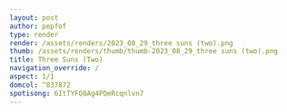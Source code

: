 ```yaml
---
layout: post
author: pepfof
type: render
render: /assets/renders/2023_08_29_three suns (two).png
thumb: /assets/renders/thumb/thumb-2023_08_29_three suns (two).png
title: Three Suns (Two)
navigation_override: /
aspect: 1/1
domcol: ^837872
spotisong: 6ItTYFQ8Ag4PQeRcqnlvn7
---
```


<!--USER BEGIN 1-->

<!--USER END 1-->

<!--more-->
<!--USER BEGIN 2-->

<!--USER END 2-->

